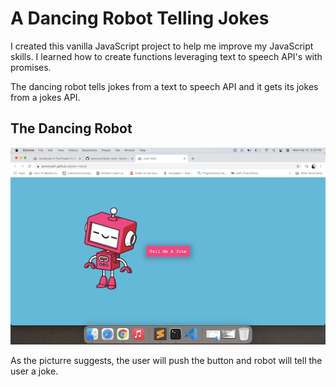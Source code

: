 # A Dancing Robot Telling Jokes

I created this vanilla JavaScript project to help me improve my JavaScript skills. I learned how to create functions leveraging text to speech API's with promises.

The dancing robot tells jokes from a text to speech API and it gets its jokes from a jokes API.

## The Dancing Robot

![The Roboot](dancing-robot-joker.png)


As the picturre suggests, the user will push the button and robot will tell the user a joke.
